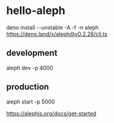 # hello-aleph

deno install --unstable -A -f -n aleph https://deno.land/x/aleph@v0.2.28/cli.ts

## development
aleph dev -p 4000

## production
aleph start -p 5000


https://alephjs.org/docs/get-started
